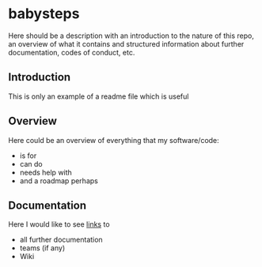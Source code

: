 # babysteps
Here should be a description with an introduction to the nature of this repo, an overview of what it contains and structured information about further documentation, codes of conduct, etc.

## Introduction
This is only an example of a readme file which is useful

## Overview
Here could be an overview of everything that my software/code:
- is for
- can do
- needs help with
- and a roadmap perhaps

## Documentation
Here I would like to see [links](https://wikipedia.de) to
- all further documentation
- teams (if any)
- Wiki



